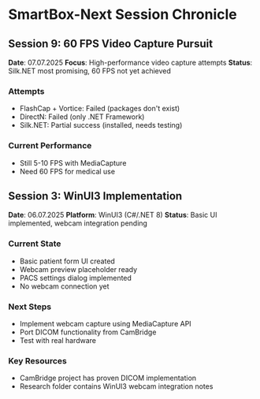 # SmartBox-Next Session Chronicle

## Session 9: 60 FPS Video Capture Pursuit
**Date**: 07.07.2025
**Focus**: High-performance video capture attempts
**Status**: Silk.NET most promising, 60 FPS not yet achieved

### Attempts
- FlashCap + Vortice: Failed (packages don't exist)
- DirectN: Failed (only .NET Framework)
- Silk.NET: Partial success (installed, needs testing)

### Current Performance
- Still 5-10 FPS with MediaCapture
- Need 60 FPS for medical use

## Session 3: WinUI3 Implementation
**Date**: 06.07.2025
**Platform**: WinUI3 (C#/.NET 8)
**Status**: Basic UI implemented, webcam integration pending

### Current State
- Basic patient form UI created
- Webcam preview placeholder ready
- PACS settings dialog implemented
- No webcam connection yet

### Next Steps
- Implement webcam capture using MediaCapture API
- Port DICOM functionality from CamBridge
- Test with real hardware

### Key Resources
- CamBridge project has proven DICOM implementation
- Research folder contains WinUI3 webcam integration notes